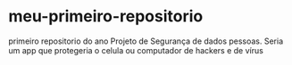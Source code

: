 # meu-primeiro-repositorio
primeiro repositorio do ano
Projeto de Segurança de dados pessoas.
Seria um app que protegeria o celula ou computador de hackers e de vírus 
